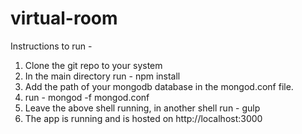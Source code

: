 # virtual-room

Instructions to run -

1. Clone the git repo to your system
2. In the main directory run - npm install
3. Add the path of your mongodb database in the mongod.conf file.
4. run - mongod -f mongod.conf
5. Leave the above shell running, in another shell run - gulp
6. The app is running and is hosted on http://localhost:3000
